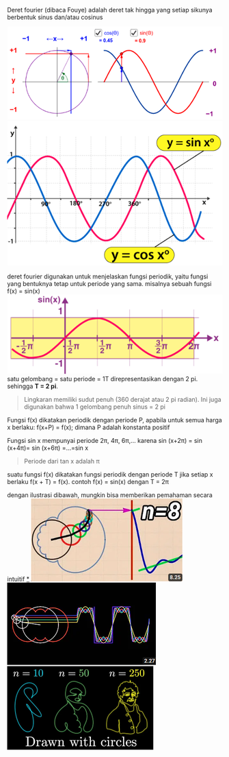 Deret fourier (dibaca Fouye) adalah deret tak hingga yang setiap sikunya berbentuk sinus dan/atau cosinus

![93bd43f55f326a66c37aa155672bb738.png](../../../../_resources/93bd43f55f326a66c37aa155672bb738.png)
![5740dc7d143685be06233106819c4c81.png](../../../../_resources/5740dc7d143685be06233106819c4c81.png)

deret fourier digunakan untuk menjelaskan fungsi periodik, yaitu fungsi yang bentuknya tetap untuk periode yang sama. misalnya sebuah fungsi f(x) = sin(x)
![021f192485c081a073bc90a1e9bb537c.png](../../../../_resources/021f192485c081a073bc90a1e9bb537c.png)
satu gelombang = satu periode = 1T  direpresentasikan dengan 2 pi. sehingga **T = 2 pi**. 

> Lingkaran memiliki sudut penuh (360 derajat atau 2 pi radian). Ini juga digunakan bahwa 1 gelombang penuh sinus = 2 pi

Fungsi f(x) dikatakan periodik dengan periode P, apabila untuk semua harga x berlaku: f(x+P) = f(x); dimana P adalah konstanta positif

Fungsi sin x mempunyai periode 2π, 4π, 6π,…
karena sin (x+2π) = sin (x+4π)= sin (x+6π)  =…=sin x

> Periode dari tan x adalah π

suatu fungsi f(x) dikatakan fungsi periodik dengan periode T jika setiap x berlaku f(x + T) = f(x). contoh f(x) = sin(x) dengan T = 2π

dengan ilustrasi dibawah, mungkin bisa memberikan pemahaman secara intuitif [*](https://youtu.be/WSkczQe6YxA)
![57989b6eda5767b5d1a36b5f6be97bed.png](../../../../_resources/57989b6eda5767b5d1a36b5f6be97bed.png)
![eae11db1e156c6d58dd4dbe8adde203d.png](../../../../_resources/eae11db1e156c6d58dd4dbe8adde203d.png)
![89e921f6134679e61e0ca3bd138e2e14.png](../../../../_resources/89e921f6134679e61e0ca3bd138e2e14.png)


